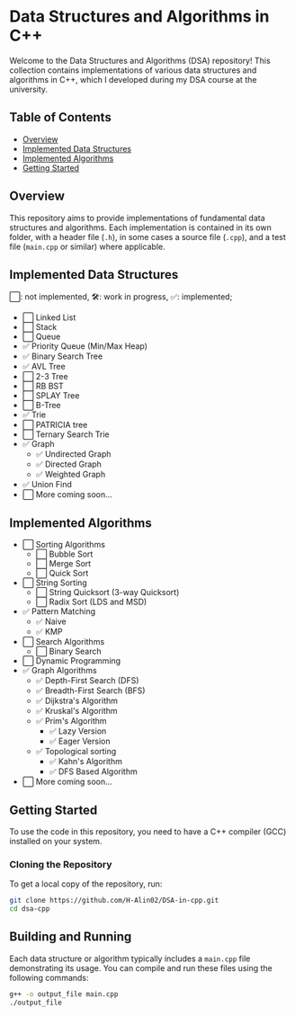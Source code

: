 # Data Structures and Algorithms in C++

Welcome to the Data Structures and Algorithms (DSA) repository! 
This collection contains implementations of various data structures and algorithms in C++, 
which I developed during my DSA course at the university.

## Table of Contents

- [Overview](#overview)
- [Implemented Data Structures](#implemented-data-structures)
- [Implemented Algorithms](#implemented-algorithms)
- [Getting Started](#getting-started)

## Overview

This repository aims to provide implementations of fundamental data structures and algorithms. 
Each implementation is contained in its own folder, with a header file (`.h`), in some cases a source file (`.cpp`), 
and a test file (`main.cpp` or similar) where applicable.

## Implemented Data Structures
⬜: not implemented, 🛠️: work in progress, ✅: implemented;

- ⬜ Linked List
- ⬜ Stack
- ⬜ Queue
- ✅ Priority Queue (Min/Max Heap)
- ✅ Binary Search Tree
- ✅ AVL Tree
- ⬜ 2-3 Tree
- ⬜ RB BST
- ⬜ SPLAY Tree
- ⬜ B-Tree
- ✅ Trie
- ⬜ PATRICIA tree
- ⬜ Ternary Search Trie
- ✅ Graph
  - ✅ Undirected Graph
  - ✅ Directed Graph
  - ✅ Weighted Graph
- ✅ Union Find
- ⬜ More coming soon...

## Implemented Algorithms

- ⬜ Sorting Algorithms
  - ⬜ Bubble Sort
  - ⬜ Merge Sort
  - ⬜ Quick Sort
- ⬜ String Sorting
  - ⬜ String Quicksort (3-way Quicksort)
  - ⬜ Radix Sort (LDS and MSD)
- ✅ Pattern Matching
  - ✅ Naive
  - ✅ KMP
- ⬜ Search Algorithms
  - ⬜ Binary Search
- ⬜ Dynamic Programming
- ✅ Graph Algorithms
  - ✅ Depth-First Search (DFS)
  - ✅ Breadth-First Search (BFS)
  - ✅ Dijkstra's Algorithm
  - ✅ Kruskal's Algorithm
  - ✅ Prim's Algorithm
    - ✅ Lazy Version
    - ✅ Eager Version
  - ✅ Topological sorting
    - ✅ Kahn's Algorithm
    - ✅ DFS Based Algorithm
- ⬜ More coming soon...

## Getting Started

To use the code in this repository, you need to have a C++ compiler (GCC) installed on your system. 

### Cloning the Repository

To get a local copy of the repository, run:

```bash
git clone https://github.com/H-Alin02/DSA-in-cpp.git
cd dsa-cpp
```
## Building and Running

Each data structure or algorithm typically includes a `main.cpp` file demonstrating its usage. You can compile and run these files using the following commands:

```bash
g++ -o output_file main.cpp
./output_file
```
